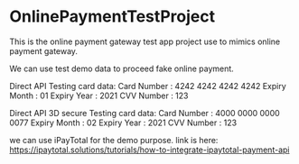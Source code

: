 # OnlinePaymentTestProject
This is the online payment gateway test app project use to mimics online payment gateway.

We can use test demo data to proceed fake online payment.

Direct API Testing card data:
Card Number : 4242 4242 4242 4242
Expiry Month : 01
Expiry Year : 2021
CVV Number : 123

Direct API 3D secure Testing card data:
Card Number : 4000 0000 0000 0077
Expiry Month : 02
Expiry Year : 2021
CVV Number : 123

we can use iPayTotal for the demo purpose.
link is here: https://ipaytotal.solutions/tutorials/how-to-integrate-ipaytotal-payment-api
